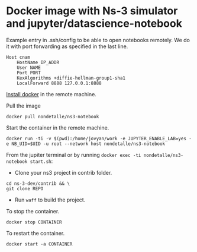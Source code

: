 # Docker image with Ns-3 simulator and jupyter/datascience-notebook

Example entry in .ssh/config to be able to open notebooks remotely. We do it with port forwarding as specified in the last line.

```
Host cnam
    HostName IP_ADDR
    User NAME
    Port PORT
    KexAlgorithms +diffie-hellman-group1-sha1
    LocalForward 8888 127.0.0.1:8888
```
[Install docker](https://docs.docker.com/get-docker/) in the remote machine.

Pull the image

```
docker pull nondetalle/ns3-notebook
```

Start the container in the remote machine.

```
docker run -ti -v $(pwd):/home/jovyan/work -e JUPYTER_ENABLE_LAB=yes -e NB_UID=$UID -u root --network host nondetalle/ns3-notebook
```

From the jupiter terminal or by running `docker exec -ti nondetalle/ns3-notebook start.sh`:

* Clone your ns3 project in contrib folder.

```
cd ns-3-dev/contrib && \
git clone REPO
```
* Run `waff` to build the project.

To stop the container.

```
docker stop CONTAINER
```

To restart the container.

```
docker start -a CONTAINER
```